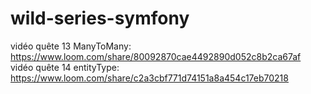 # wild-series-symfony
vidéo quête 13 ManyToMany: https://www.loom.com/share/80092870cae4492890d052c8b2ca67af
vidéo quête 14 entityType: https://www.loom.com/share/c2a3cbf771d74151a8a454c17eb70218
